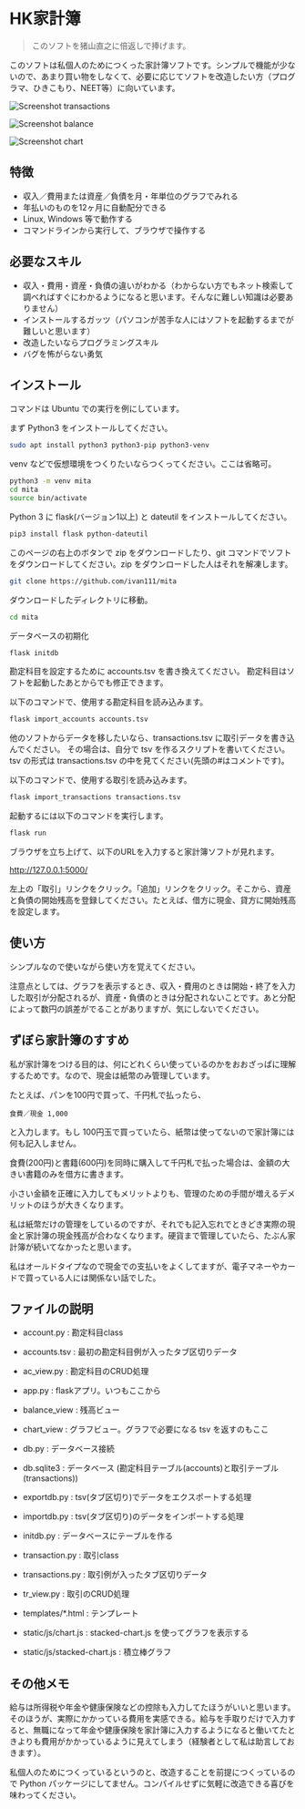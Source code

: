# HK家計簿

> このソフトを猪山直之に倍返しで捧げます。

このソフトは私個人のためにつくった家計簿ソフトです。シンプルで機能が少ないので、あまり買い物をしなくて、必要に応じてソフトを改造したい方（プログラマ、ひきこもり、NEET等）に向いています。

![Screenshot transactions](https://raw.githubusercontent.com/ivan111/screenshots/master/mita/transactions.png "スクリーンショット 取引")

![Screenshot balance](https://raw.githubusercontent.com/ivan111/screenshots/master/mita/balance.png "スクリーンショット 残高")

![Screenshot chart](https://raw.githubusercontent.com/ivan111/screenshots/master/mita/chart.png "スクリーンショット グラフ")


## 特徴

- 収入／費用または資産／負債を月・年単位のグラフでみれる
- 年払いのものを12ヶ月に自動配分できる
- Linux, Windows 等で動作する
- コマンドラインから実行して、ブラウザで操作する


## 必要なスキル

- 収入・費用・資産・負債の違いがわかる（わからない方でもネット検索して調べればすぐにわかるようになると思います。そんなに難しい知識は必要ありません）
- インストールするガッツ（パソコンが苦手な人にはソフトを起動するまでが難しいと思います）
- 改造したいならプログラミングスキル
- バグを怖がらない勇気


## インストール

コマンドは Ubuntu での実行を例にしています。

まず Python3 をインストールしてください。

```sh
sudo apt install python3 python3-pip python3-venv
```

venv などで仮想環境をつくりたいならつくってください。ここは省略可。

```sh
python3 -m venv mita
cd mita
source bin/activate
```

Python 3 に flask(バージョン1以上) と dateutil をインストールしてください。

```sh
pip3 install flask python-dateutil
```

このページの右上のボタンで zip をダウンロードしたり、git コマンドでソフトをダウンロードしてください。zip をダウンロードした人はそれを解凍します。

```sh
git clone https://github.com/ivan111/mita
```

ダウンロードしたディレクトリに移動。

```sh
cd mita
```

データベースの初期化

```sh
flask initdb
```

勘定科目を設定するために accounts.tsv を書き換えてください。
勘定科目はソフトを起動したあとからでも修正できます。

以下のコマンドで、使用する勘定科目を読み込みます。

```sh
flask import_accounts accounts.tsv
```

他のソフトからデータを移したいなら、transactions.tsv に取引データを書き込んでください。
その場合は、自分で tsv を作るスクリプトを書いてください。
tsv の形式は transactions.tsv の中を見てください(先頭の#はコメントです)。

以下のコマンドで、使用する取引を読み込みます。

```sh
flask import_transactions transactions.tsv
```

起動するには以下のコマンドを実行します。

```sh
flask run
```

ブラウザを立ち上げて、以下のURLを入力すると家計簿ソフトが見れます。

http://127.0.0.1:5000/

左上の「取引」リンクをクリック。「追加」リンクをクリック。そこから、資産と負債の開始残高を登録してください。たとえば、借方に現金、貸方に開始残高を設定します。


## 使い方

シンプルなので使いながら使い方を覚えてください。

注意点としては、グラフを表示するとき、収入・費用のときは開始・終了を入力した取引が分配されるが、資産・負債のときは分配されないことです。あと分配によって数円の誤差がでることがありますが、気にしないでください。


## ずぼら家計簿のすすめ

私が家計簿をつける目的は、何にどれくらい使っているのかをおおざっぱに理解するためです。なので、現金は紙幣のみ管理しています。

たとえば、パンを100円で買って、千円札で払ったら、

```
食費／現金 1,000
```

と入力します。もし 100円玉で買っていたら、紙幣は使ってないので家計簿には何も記入しません。

食費(200円)と書籍(600円)を同時に購入して千円札で払った場合は、金額の大きい書籍のみを借方に書きます。

小さい金額を正確に入力してもメリットよりも、管理のための手間が増えるデメリットのほうが大きくなります。

私は紙幣だけの管理をしているのですが、それでも記入忘れでときどき実際の現金と家計簿の現金残高が合わなくなります。硬貨まで管理していたら、たぶん家計簿が続いてなかったと思います。

私はオールドタイプなので現金での支払いをよくしてますが、電子マネーやカードで買っている人には関係ない話でした。


## ファイルの説明

- account.py : 勘定科目class
- accounts.tsv : 最初の勘定科目例が入ったタブ区切りデータ
- ac\_view.py : 勘定科目のCRUD処理
- app.py : flaskアプリ。いつもここから
- balance\_view : 残高ビュー
- chart\_view : グラフビュー。グラフで必要になる tsv を返すのもここ
- db.py : データベース接続
- db.sqlite3 : データベース (勘定科目テーブル(accounts)と取引テーブル(transactions))
- exportdb.py : tsv(タブ区切り)でデータをエクスポートする処理
- importdb.py : tsv(タブ区切り)のデータをインポートする処理
- initdb.py : データベースにテーブルを作る
- transaction.py : 取引class
- transactions.py : 取引例が入ったタブ区切りデータ
- tr\_view.py : 取引のCRUD処理

- templates/\*.html : テンプレート

- static/js/chart.js : stacked-chart.js を使ってグラフを表示する
- static/js/stacked-chart.js : 積立棒グラフ


## その他メモ

給与は所得税や年金や健康保険などの控除も入力してたほうがいいと思います。そのほうが、実際にかかっている費用を実感できる。給与を手取りだけで入力すると、無職になって年金や健康保険を家計簿に入力するようになると働いてたときよりも費用がかかっているように見えてしまう（経験者として私は助言しておきます）。

私個人のためにつくっているというのと、改造することを前提につくっているので Python パッケージにしてません。コンパイルせずに気軽に改造できる喜びを味わってください。
